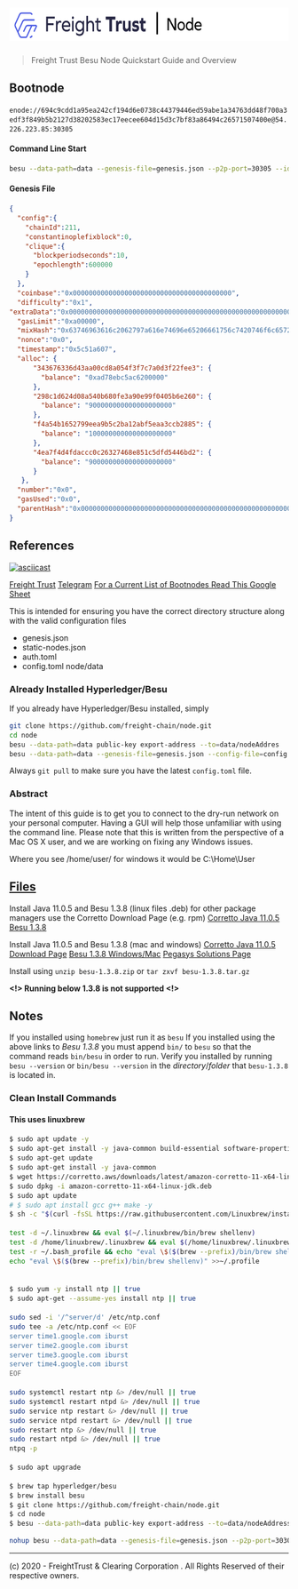 # <img src="header.png" alt="Freight Trust Node" height="60px">

> Freight Trust Besu Node Quickstart Guide and Overview 

## Bootnode

`enode://694c9cdd1a95ea242cf194d6e0738c44379446ed59abe1a34763dd48f700a3edf3f849b5b2127d38202583ec17eecee604d15d3c7bf83a86494c26571507400e@54.226.223.85:30305`

#### Command Line Start
```bash
besu --data-path=data --genesis-file=genesis.json --p2p-port=30305 --identity=FreightTrustValidator --bootnodes=enode://694c9cdd1a95ea242cf194d6e0738c44379446ed59abe1a34763dd48f700a3edf3f849b5b2127d38202583ec17eecee604d15d3c7bf83a86494c26571507400e@54.226.223.85:30305
```
#### Genesis File 

```json
{
  "config":{
    "chainId":211,
    "constantinoplefixblock":0,
    "clique":{
      "blockperiodseconds":10,
      "epochlength":600000
    }
  },
  "coinbase":"0x0000000000000000000000000000000000000000",
  "difficulty":"0x1",
"extraData":"0x0000000000000000000000000000000000000000000000000000000000000000ebf35eb8d75ba70f939d2e1269202c60c864432e0000000000000000000000000000000000000000000000000000000000000000000000000000000000000000000000000000000000000000000000000000000000",
  "gasLimit":"0xa00000",
  "mixHash":"0x63746963616c2062797a616e74696e65206661756c7420746f6c6572616e6365",
  "nonce":"0x0",
  "timestamp":"0x5c51a607",
  "alloc": {
      "343676336d43aa00cd8a054f3f7c7a0d3f22fee3": {
        "balance": "0xad78ebc5ac6200000"
      },
      "298c1d624d08a540b680fe3a90e99f0405b6e260": {
        "balance": "900000000000000000000"
      },
      "f4a54b1652799eea9b5c2ba12abf5eaa3ccb2885": {
        "balance": "100000000000000000000"
      },
      "4ea7f4d4fdaccc0c26327468e851c5dfd5446bd2": {
        "balance": "900000000000000000000"
      }
   },
  "number":"0x0",
  "gasUsed":"0x0",
  "parentHash":"0x0000000000000000000000000000000000000000000000000000000000000000"
}
```

## References

[![asciicast](https://asciinema.org/a/9FtsNbMP4KaYOX8n4s4bvb88r.svg)](https://asciinema.org/a/9FtsNbMP4KaYOX8n4s4bvb88r)

[Freight Trust](https://freighttrust.com)
[Telegram](https://t.me/freighttrust)
[For a Current List of Bootnodes Read This Google Sheet](https://docs.google.com/spreadsheets/d/1MQkG1gmciT5mw9tdod3sHryRvUxTXBjt7c1fgg9ndQQ/edit?usp=sharing)

This is intended for ensuring you have the correct directory structure along with the valid configuration files
- genesis.json
- static-nodes.json
- auth.toml
- config.toml
node/data


### Already Installed Hyperledger/Besu
If you already have Hyperledger/Besu installed, simply
```bash
git clone https://github.com/freight-chain/node.git
cd node
besu --data-path=data public-key export-address --to=data/nodeAddres
besu --data-path=data --genesis-file=genesis.json --config-file=config.toml --p2p-port=30303 --rpc-http-enabled --rpc-http-api=ETH,NET,CLIQUE --host-whitelist="*" --rpc-http-cors-origins="all" --rpc-http-port=8545
```
Always `git pull` to make sure you have the latest `config.toml` file. 

### Abstract
The intent of this guide is to get you to connect to the dry-run network on your personal computer. Having a GUI will help those unfamiliar with using the command line. Please note that this is written from the perspective of a Mac OS X user, and we are working on fixing any Windows issues.

Where you see /home/user/ for windows it would be C:\Home\User


## [Files](#files)
Install Java 11.0.5 and Besu 1.3.8 (linux files .deb) for other package managers use the Corretto Download Page (e.g. rpm)
[Corretto Java 11.0.5](https://corretto.aws/downloads/resources/11.0.5.10.1/java-11-amazon-corretto-jdk_11.0.5.10-1_amd64.deb)
[Besu 1.3.8](https://bintray.com/api/ui/download/hyperledger-org/besu-repo/besu-1.3.8.tar.gz)

Install Java 11.0.5 and Besu 1.3.8 (mac and windows)
[Corretto Java 11.0.5 Download Page](https://docs.aws.amazon.com/corretto/latest/corretto-11-ug/downloads-list.html)
[Besu 1.3.8 Windows/Mac](https://bintray.com/api/ui/download/hyperledger-org/besu-repo/besu-1.3.8.zip)
[Pegasys Solutions Page](https://pegasys.tech/solutions/hyperledger-besu/)

Install using `unzip besu-1.3.8.zip` or `tar zxvf besu-1.3.8.tar.gz`

**<!> Running below 1.3.8 is not supported <!>**

## Notes
If you installed using `homebrew` just run it as `besu`
If you installed using the above links to *Besu 1.3.8* you must append `bin/` to `besu` so that the command reads `bin/besu` in order to run. 
Verify you installed by running `besu --version` or `bin/besu --version` in the *directory*/*folder* that `besu-1.3.8` is located in.

### Clean Install Commands 
#### This uses linuxbrew 
```bash
$ sudo apt update -y
$ sudo apt-get install -y java-common build-essential software-properties-common # curl file git software-properties-common ca-certificates wget gnupg-agent apt-transport-https
$ sudo apt-get update
$ sudo apt-get install -y java-common
$ wget https://corretto.aws/downloads/latest/amazon-corretto-11-x64-linux-jdk.deb
$ sudo dpkg -i amazon-corretto-11-x64-linux-jdk.deb
$ sudo apt update
# $ sudo apt install gcc g++ make -y
$ sh -c "$(curl -fsSL https://raw.githubusercontent.com/Linuxbrew/install/master/install.sh)"

test -d ~/.linuxbrew && eval $(~/.linuxbrew/bin/brew shellenv)
test -d /home/linuxbrew/.linuxbrew && eval $(/home/linuxbrew/.linuxbrew/bin/brew shellenv)
test -r ~/.bash_profile && echo "eval \$($(brew --prefix)/bin/brew shellenv)" >>~/.bash_profile
echo "eval \$($(brew --prefix)/bin/brew shellenv)" >>~/.profile


$ sudo yum -y install ntp || true
$ sudo apt-get --assume-yes install ntp || true

sudo sed -i '/^server/d' /etc/ntp.conf
sudo tee -a /etc/ntp.conf << EOF
server time1.google.com iburst
server time2.google.com iburst
server time3.google.com iburst
server time4.google.com iburst
EOF

sudo systemctl restart ntp &> /dev/null || true
sudo systemctl restart ntpd &> /dev/null || true
sudo service ntp restart &> /dev/null || true
sudo service ntpd restart &> /dev/null || true
sudo restart ntp &> /dev/null || true
sudo restart ntpd &> /dev/null || true
ntpq -p

$ sudo apt upgrade

$ brew tap hyperledger/besu
$ brew install besu
$ git clone https://github.com/freight-chain/node.git
$ cd node
$ besu --data-path=data public-key export-address --to=data/nodeAddress
```

```bash
nohup besu --data-path=data --genesis-file=genesis.json --p2p-port=30303 --rpc-http-enabled --rpc-http-api=ETH,NET,CLIQUE --host-whitelist="*" --rpc-http-cors-origins="all" --rpc-http-port=8545 > /home/ubuntu/ft-node-log 2>&1 &
```
---

(c) 2020 - FreightTrust & Clearing Corporation . All Rights Reserved of their respective owners.
